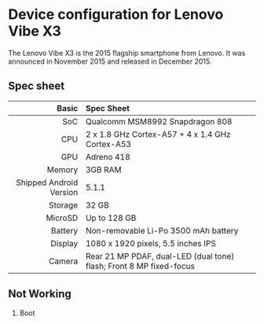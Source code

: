 Device configuration for Lenovo Vibe X3
======================================================
The Lenovo Vibe X3 is the 2015 flagship smartphone from Lenovo. It was announced in November 2015 and released in December 2015.

## Spec sheet

Basic   | Spec Sheet
-------:|:-------------------------
SoC     | Qualcomm MSM8992 Snapdragon 808
CPU     | 2 x 1.8 GHz Cortex-A57 + 4 x 1.4 GHz Cortex-A53
GPU     | Adreno 418
Memory  | 3GB RAM
Shipped Android Version | 5.1.1
Storage | 32 GB
MicroSD | Up to 128 GB
Battery | Non-removable Li-Po 3500 mAh battery
Display | 1080 x 1920 pixels, 5.5 inches IPS
Camera  | Rear 21 MP PDAF, dual-LED (dual tone) flash; Front 8 MP fixed-focus

## Not Working
1. Boot
